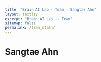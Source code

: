 ```yaml
---
title: "Brain AI Lab - Team - Sangtae Ahn"
layout: textlay
excerpt: "Brain AI Lab -- Team"
sitemap: false
permalink: /team_stahn/
---
```


# Sangtae Ahn


   
